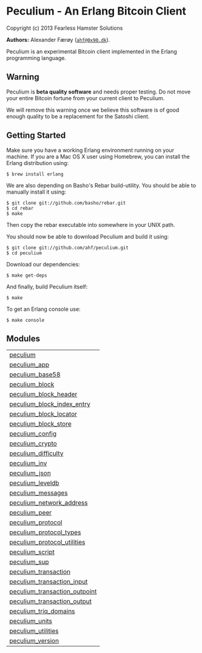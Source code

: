 

# Peculium - An Erlang Bitcoin Client #

Copyright (c) 2013 Fearless Hamster Solutions


__Authors:__ Alexander Færøy ([`ahf@0x90.dk`](mailto:ahf@0x90.dk)).

Peculium is an experimental Bitcoin client implemented in the Erlang programming language.

Warning
-------

Peculium is **beta quality software** and needs proper testing. Do not move your
entire Bitcoin fortune from your current client to Peculium.

We will remove this warning once we believe this software is of good enough
quality to be a replacement for the Satoshi client.

Getting Started
---------------

Make sure you have a working Erlang environment running on your machine. If you
are a Mac OS X user using Homebrew, you can install the Erlang distribution using:

```
$ brew install erlang
```

We are also depending on Basho's Rebar build-utility. You should be able to
manually install it using:

```
$ git clone git://github.com/basho/rebar.git
$ cd rebar
$ make
```

Then copy the rebar executable into somewhere in your UNIX path.

You should now be able to download Peculium and build it using:

```
$ git clone git://github.com/ahf/peculium.git
$ cd peculium
```

Download our dependencies:

```
$ make get-deps
```

And finally, build Peculium itself:

```
$ make
```

To get an Erlang console use:

```
$ make console
```



## Modules ##


<table width="100%" border="0" summary="list of modules">
<tr><td><a href="peculium.md" class="module">peculium</a></td></tr>
<tr><td><a href="peculium_app.md" class="module">peculium_app</a></td></tr>
<tr><td><a href="peculium_base58.md" class="module">peculium_base58</a></td></tr>
<tr><td><a href="peculium_block.md" class="module">peculium_block</a></td></tr>
<tr><td><a href="peculium_block_header.md" class="module">peculium_block_header</a></td></tr>
<tr><td><a href="peculium_block_index_entry.md" class="module">peculium_block_index_entry</a></td></tr>
<tr><td><a href="peculium_block_locator.md" class="module">peculium_block_locator</a></td></tr>
<tr><td><a href="peculium_block_store.md" class="module">peculium_block_store</a></td></tr>
<tr><td><a href="peculium_config.md" class="module">peculium_config</a></td></tr>
<tr><td><a href="peculium_crypto.md" class="module">peculium_crypto</a></td></tr>
<tr><td><a href="peculium_difficulty.md" class="module">peculium_difficulty</a></td></tr>
<tr><td><a href="peculium_inv.md" class="module">peculium_inv</a></td></tr>
<tr><td><a href="peculium_json.md" class="module">peculium_json</a></td></tr>
<tr><td><a href="peculium_leveldb.md" class="module">peculium_leveldb</a></td></tr>
<tr><td><a href="peculium_messages.md" class="module">peculium_messages</a></td></tr>
<tr><td><a href="peculium_network_address.md" class="module">peculium_network_address</a></td></tr>
<tr><td><a href="peculium_peer.md" class="module">peculium_peer</a></td></tr>
<tr><td><a href="peculium_protocol.md" class="module">peculium_protocol</a></td></tr>
<tr><td><a href="peculium_protocol_types.md" class="module">peculium_protocol_types</a></td></tr>
<tr><td><a href="peculium_protocol_utilities.md" class="module">peculium_protocol_utilities</a></td></tr>
<tr><td><a href="peculium_script.md" class="module">peculium_script</a></td></tr>
<tr><td><a href="peculium_sup.md" class="module">peculium_sup</a></td></tr>
<tr><td><a href="peculium_transaction.md" class="module">peculium_transaction</a></td></tr>
<tr><td><a href="peculium_transaction_input.md" class="module">peculium_transaction_input</a></td></tr>
<tr><td><a href="peculium_transaction_outpoint.md" class="module">peculium_transaction_outpoint</a></td></tr>
<tr><td><a href="peculium_transaction_output.md" class="module">peculium_transaction_output</a></td></tr>
<tr><td><a href="peculium_triq_domains.md" class="module">peculium_triq_domains</a></td></tr>
<tr><td><a href="peculium_units.md" class="module">peculium_units</a></td></tr>
<tr><td><a href="peculium_utilities.md" class="module">peculium_utilities</a></td></tr>
<tr><td><a href="peculium_version.md" class="module">peculium_version</a></td></tr></table>

